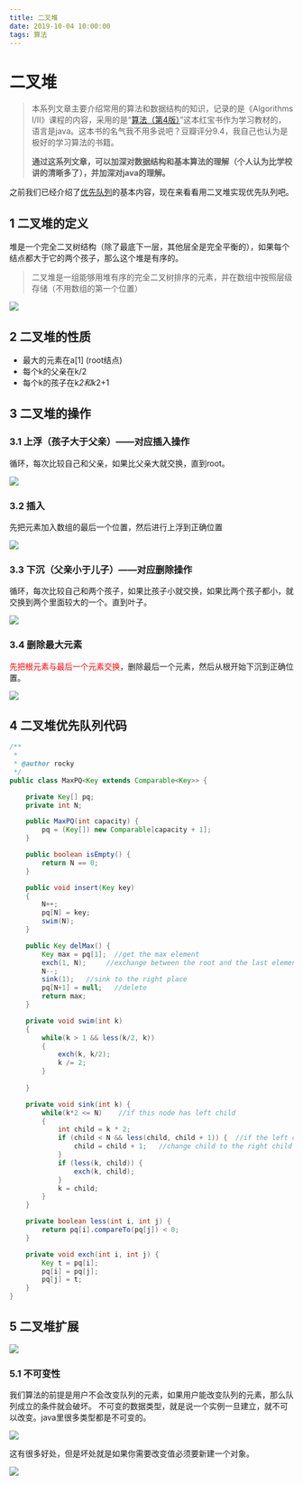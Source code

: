 ```yaml
---
title: 二叉堆
date: 2019-10-04 10:00:00
tags: 算法
---
```


# 二叉堆

> 本系列文章主要介绍常用的算法和数据结构的知识，记录的是《Algorithms I/II》课程的内容，采用的是“[算法（第4版）](https://book.douban.com/subject/19952400/)”这本红宝书作为学习教材的，语言是java。这本书的名气我不用多说吧？豆瓣评分9.4，我自己也认为是极好的学习算法的书籍。
>
> **通过这系列文章，可以加深对数据结构和基本算法的理解（个人认为比学校讲的清晰多了），并加深对java的理解。**

之前我们已经介绍了[优先队列](http://blog.csdn.net/hk2291976/article/details/51277753)的基本内容，现在来看看用二叉堆实现优先队列吧。

## 1 二叉堆的定义

堆是一个完全二叉树结构（除了最底下一层，其他层全是完全平衡的），如果每个结点都大于它的两个孩子，那么这个堆是有序的。

> 二叉堆是一组能够用堆有序的完全二叉树排序的元素，并在数组中按照层级存储（不用数组的第一个位置）

![](http://img.hksite.cn/2019-03-01-084429.jpg)

## 2 二叉堆的性质

- 最大的元素在a[1] (root结点)
- 每个k的父亲在k/2
- 每个k的孩子在k*2和k*2+1

## 3 二叉堆的操作

### 3.1 上浮（孩子大于父亲）——对应插入操作

循环，每次比较自己和父亲，如果比父亲大就交换，直到root。

![](http://img.hksite.cn/2019-03-01-084445.jpg)

### 3.2 插入

先把元素加入数组的最后一个位置，然后进行上浮到正确位置

![](http://img.hksite.cn/2019-03-01-084510.jpg)

### 3.3 下沉（父亲小于儿子）——对应删除操作

循环，每次比较自己和两个孩子，如果比孩子小就交换，如果比两个孩子都小，就交换到两个里面较大的一个。直到叶子。

![](http://img.hksite.cn/2019-03-01-084520.jpg)

### 3.4 删除最大元素

<font color="red">先把根元素与最后一个元素交换</font>，删除最后一个元素，然后从根开始下沉到正确位置。

![](http://img.hksite.cn/2019-03-01-084527.jpg)

## 4  二叉堆优先队列代码

```java
/**
 *
 * @author rocky
 */
public class MaxPQ<Key extends Comparable<Key>> {

    private Key[] pq;
    private int N;

    public MaxPQ(int capacity) {
        pq = (Key[]) new Comparable[capacity + 1];
    }

    public boolean isEmpty() {
        return N == 0;
    }

    public void insert(Key key)
    {      
        N++; 
        pq[N] = key;
        swim(N);
    }

    public Key delMax() {
        Key max = pq[1];  //get the max element
        exch(1, N);     //exchange between the root and the last element
        N--;   
        sink(1);   //sink to the right place
        pq[N+1] = null;   //delete
        return max;
    }

    private void swim(int k)
    {
        while(k > 1 && less(k/2, k))
        {
            exch(k, k/2);
            k /= 2;
        }
        
    }

    private void sink(int k) {
        while(k*2 <= N)    //if this node has left child 
        {
            int child = k * 2;   
            if (child < N && less(child, child + 1)) {  //if the left child is less than the right child
                child = child + 1;   //change child to the right child
            }
            if (less(k, child)) {
                exch(k, child);
            }
            k = child;
        }
    }

    private boolean less(int i, int j) {
        return pq[i].compareTo(pq[j]) < 0;
    }

    private void exch(int i, int j) {
        Key t = pq[i];
        pq[i] = pq[j];
        pq[j] = t;
    }
}

```

## 5 二叉堆扩展

![](http://img.hksite.cn/2019-03-01-084559.jpg)

### 5.1 不可变性

我们算法的前提是用户不会改变队列的元素，如果用户能改变队列的元素，那么队列成立的条件就会破坏。
不可变的数据类型，就是说一个实例一旦建立，就不可以改变。java里很多类型都是不可变的。

![](http://img.hksite.cn/2019-03-01-084607.jpg)

这有很多好处，但是坏处就是如果你需要改变值必须要新建一个对象。

![](http://img.hksite.cn/2019-03-01-084622.jpg)